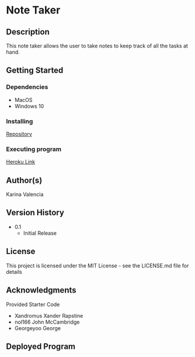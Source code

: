 # Note Taker

## Description

This note taker allows the user to take notes to keep track of all the tasks at hand.

## Getting Started

### Dependencies

* MacOS
* Windows 10

### Installing

[Repository](https://github.com/Valencia01/note-taker)

### Executing program

[Heroku Link]()

## Author(s)

Karina Valencia

## Version History

* 0.1
    * Initial Release

## License

This project is licensed under the MIT License - see the LICENSE.md file for details

## Acknowledgments

Provided Starter Code

- Xandromus Xander Rapstine
- nol166 John McCambridge
- Georgeyoo George

## Deployed Program

![]()